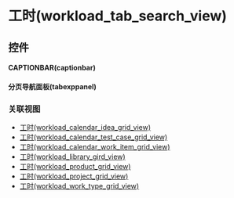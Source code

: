 # 工时(workload_tab_search_view)  <!-- {docsify-ignore-all} -->



## 控件
#### CAPTIONBAR(captionbar)
#### 分页导航面板(tabexppanel)


### 关联视图
  * [工时(workload_calendar_idea_grid_view)](app/view/workload_calendar_idea_grid_view)
  * [工时(workload_calendar_test_case_grid_view)](app/view/workload_calendar_test_case_grid_view)
  * [工时(workload_calendar_work_item_grid_view)](app/view/workload_calendar_work_item_grid_view)
  * [工时(workload_library_gird_view)](app/view/workload_library_gird_view)
  * [工时(workload_product_grid_view)](app/view/workload_product_grid_view)
  * [工时(workload_project_grid_view)](app/view/workload_project_grid_view)
  * [工时(workload_work_type_grid_view)](app/view/workload_work_type_grid_view)

<script>
 const { createApp } = Vue
  createApp({
    data() {
      return {

      }
    }
  }).use(ElementPlus).mount('#app')
</script>